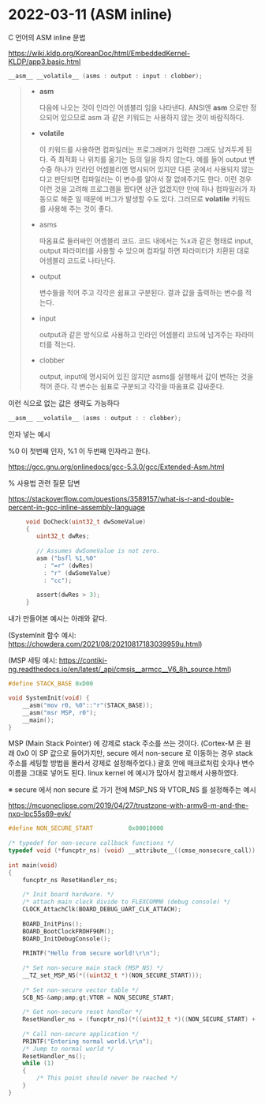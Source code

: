 # 2022-03-11 (ASM inline)

C 언어의 ASM inline 문법

https://wiki.kldp.org/KoreanDoc/html/EmbeddedKernel-KLDP/app3.basic.html

```c++
__asm__ __volatile__ (asms : output : input : clobber);
```

> - __asm__
>
>   다음에 나오는 것이 인라인 어셈블리 임을 나타낸다. ANSI엔 __asm__ 으로만 정으되어 있으므로 asm 과 같은 키워드는 사용하지 않는 것이 바람직하다.
>
> - __volatile__
>
>   이 키워드를 사용하면 컴파일러는 프로그래머가 입력한 그래도 남겨두게 된다. 즉 최적화 나 위치를 옮기는 등의 일을 하지 않는다. 예를 들어 output 변수중 하나가 인라인 어셈블리엔 명시되어 있지만 다른 곳에서 사용되지 않는다고 판단되면 컴파일러는 이 변수를 알아서 잘 없애주기도 한다. 이런 경우 이런 것을 고려해 프로그램을 짰다면 상관 없겠지만 만에 하나 컴파일러가 자동으로 해준 일 때문에 버그가 발생할 수도 있다. 그러므로 __volatile__ 키워드를 사용해 주는 것이 좋다.
>
> - asms
>
>   따옴표로 둘러싸인 어셈블리 코드. 코드 내에서는 %x과 같은 형태로 input, output 파라미터를 사용할 수 있으며 컴파일 하면 파라미터가 치환된 대로 어셈블리 코드로 나타난다.
>
> - output
>
>   변수들을 적어 주고 각각은 쉼표고 구분된다. 결과 값을 출력하는 변수를 적는다.
>
> - input
>
>   output과 같은 방식으로 사용하고 인라인 어셈블리 코드에 넘겨주는 파라미터를 적는다.
>
> - clobber
>
>   output, input에 명시되어 있진 않지만 asms를 실행해서 값이 변하는 것을 적어 준다. 각 변수는 쉼표로 구분되고 각각을 따옴표로 감싸준다.

이런 식으로 없는 값은 생략도 가능하다

```c
__asm__ __volatile__ (asms : output : : clobber);
```

인자 넣는 예시

%0 이 첫번째 인자, %1 이 두번째 인자라고 한다.

https://gcc.gnu.org/onlinedocs/gcc-5.3.0/gcc/Extended-Asm.html

% 사용법 관련 질문 답변

https://stackoverflow.com/questions/3589157/what-is-r-and-double-percent-in-gcc-inline-assembly-language

```c
     void DoCheck(uint32_t dwSomeValue)
     {
        uint32_t dwRes;
     
        // Assumes dwSomeValue is not zero.
        asm ("bsfl %1,%0"
          : "=r" (dwRes)
          : "r" (dwSomeValue)
          : "cc");
     
        assert(dwRes > 3);
     }
```

내가 만들어본 예시는 아래와 같다. 

(SystemInit 함수 예시: https://chowdera.com/2021/08/20210817183039959u.html)

(MSP 세팅 예시: https://contiki-ng.readthedocs.io/en/latest/_api/cmsis__armcc__V6_8h_source.html)

```c
#define STACK_BASE 0xD00

void SystemInit(void) {
    __asm("mov r0, %0"::"r"(STACK_BASE));
	__asm("msr MSP, r0");
	__main();
}
```

MSP (Main Stack Pointer) 에 강제로 stack 주소를 쓰는 것이다. (Cortex-M 은 원래 0x0 이 SP 값으로 들어가지만, secure 에서 non-secure 로 이동하는 경우 stack 주소를 세팅할 방법을 몰라서 강제로 설정해주었다.) 괄호 안에 매크로처럼 숫자나 변수 이름을 그대로 넣어도 된다. linux kernel 에 예시가 많아서 참고해서 사용하였다.



※ secure 에서 non secure 로 가기 전에 MSP_NS 와 VTOR_NS 를 설정해주는 예시

https://mcuoneclipse.com/2019/04/27/trustzone-with-armv8-m-and-the-nxp-lpc55s69-evk/

```c
#define NON_SECURE_START          0x00010000
 
/* typedef for non-secure callback functions */
typedef void (*funcptr_ns) (void) __attribute__((cmse_nonsecure_call));
 
int main(void)
{
    funcptr_ns ResetHandler_ns;
 
    /* Init board hardware. */
    /* attach main clock divide to FLEXCOMM0 (debug console) */
    CLOCK_AttachClk(BOARD_DEBUG_UART_CLK_ATTACH);
 
    BOARD_InitPins();
    BOARD_BootClockFROHF96M();
    BOARD_InitDebugConsole();
 
    PRINTF("Hello from secure world!\r\n");
  
    /* Set non-secure main stack (MSP_NS) */
    __TZ_set_MSP_NS(*((uint32_t *)(NON_SECURE_START)));
  
    /* Set non-secure vector table */
    SCB_NS-&amp;amp;gt;VTOR = NON_SECURE_START;
     
    /* Get non-secure reset handler */
    ResetHandler_ns = (funcptr_ns)(*((uint32_t *)((NON_SECURE_START) + 4U)));
      
    /* Call non-secure application */
    PRINTF("Entering normal world.\r\n");
    /* Jump to normal world */
    ResetHandler_ns();
    while (1)
    {
        /* This point should never be reached */
    }
}
```

